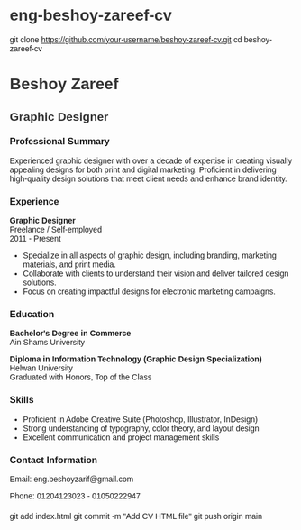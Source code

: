 # eng-beshoy-zareef-cv
git clone https://github.com/your-username/beshoy-zareef-cv.git
cd beshoy-zareef-cv
<!DOCTYPE html>
<html lang="en">
<head>
    <meta charset="UTF-8">
    <meta name="viewport" content="width=device-width, initial-scale=1.0">
    <title>Beshoy Zareef - Graphic Designer</title>
    <style>
        body { font-family: Arial, sans-serif; margin: 20px; }
        h1, h2 { color: #333; }
        .section { margin-bottom: 20px; }
    </style>
</head>
<body>
    <h1>Beshoy Zareef</h1>
    <h2>Graphic Designer</h2>
    <div class="section">
        <h3>Professional Summary</h3>
        <p>Experienced graphic designer with over a decade of expertise in creating visually appealing designs for both print and digital marketing. Proficient in delivering high-quality design solutions that meet client needs and enhance brand identity.</p>
    </div>
    <div class="section">
        <h3>Experience</h3>
        <p><strong>Graphic Designer</strong><br>Freelance / Self-employed<br>2011 - Present</p>
        <ul>
            <li>Specialize in all aspects of graphic design, including branding, marketing materials, and print media.</li>
            <li>Collaborate with clients to understand their vision and deliver tailored design solutions.</li>
            <li>Focus on creating impactful designs for electronic marketing campaigns.</li>
        </ul>
    </div>
    <div class="section">
        <h3>Education</h3>
        <p><strong>Bachelor's Degree in Commerce</strong><br>Ain Shams University</p>
        <p><strong>Diploma in Information Technology (Graphic Design Specialization)</strong><br>Helwan University<br>Graduated with Honors, Top of the Class</p>
    </div>
    <div class="section">
        <h3>Skills</h3>
        <ul>
            <li>Proficient in Adobe Creative Suite (Photoshop, Illustrator, InDesign)</li>
            <li>Strong understanding of typography, color theory, and layout design</li>
            <li>Excellent communication and project management skills</li>
        </ul>
    </div>
    <div class="section">
        <h3>Contact Information</h3>
        <p>Email: eng.beshoyzarif@gmail.com</p>
        <p>Phone: 01204123023 - 01050222947</p>
    </div>
</body>
</html>
git add index.html
git commit -m "Add CV HTML file"
git push origin main
